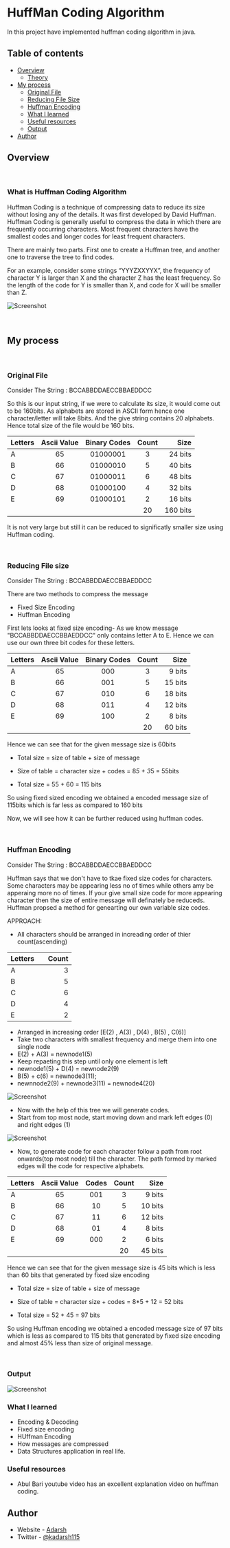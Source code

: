 # HuffMan Coding Algorithm


In this project have implemented huffman coding algorithm in java.

## Table of contents

- [Overview](#overview)
  - [Theory](#thoery)
- [My process](#my-process)
  - [Original File](#original-file)
  - [Reducing File Size](#reducing-file-size)
  - [Huffman Encoding](#huffman-encoding)
  - [What I learned](#what-i-learned)
  - [Useful resources](#useful-resources)
  - [Output](#output)
- [Author](#author)



## Overview
<br/>

### What is Huffman Coding Algorithm

Huffman Coding is a technique of compressing data to reduce its size without losing any of the details. It was first developed by David Huffman.
Huffman Coding is generally useful to compress the data in which there are frequently occurring characters. Most frequent characters have the smallest codes and longer codes for least frequent characters.

There are mainly two parts. First one to create a Huffman tree, and another one to traverse the tree to find codes.

For an example, consider some strings “YYYZXXYYX”, the frequency of character Y is larger than X and the character Z has the least frequency. So the length of the code for Y is smaller than X, and code for X will be smaller than Z.

![Screenshot](https://github.com/adarsh115/Java-Projects/blob/main/HuffMan%20Coding%20Text%20Compression/hqdefault.jpg)

<br/>

## My process

<br/>

### Original File
Consider The String : BCCABBDDAECCBBAEDDCC

So this is our input string, if we were to calculate its size, it would come out to be 160bits. As alphabets are stored in ASCII form hence one character/letter will take 8bits. And the give string contains 20 alphabets. Hence total size of the file would be 160 bits. 

| Letters | Ascii Value | Binary Codes  | Count  |  Size  |
| :---    |     :---:   |    :---:      |  :---: |  ---:  |
|     A   |       65    | 01000001      | 3      |24 bits |
|     B   |       66    | 01000010      | 5      |40 bits |
|     C   |       67    | 01000011      | 6      |48 bits |
|     D   |       68    | 01000100      | 4      |32 bits |
|     E   |       69    | 01000101      | 2      |16 bits |
|         |             |               | 20     |160 bits|

It is not very large but still it can be reduced to significatly smaller size using Huffman coding.

<br/>

### Reducing File size
Consider The String : BCCABBDDAECCBBAEDDCC

There are two methods to compress the message
- Fixed Size Encoding
- Huffman Encoding 

First lets looks at fixed size encoding-
As we know message "BCCABBDDAECCBBAEDDCC" only contains letter A to E. Hence we can use our own three bit codes for these letters.

| Letters | Ascii Value | Binary Codes  | Count  |  Size  |
| :---    |     :---:   |    :---:      |  :---: |  ---:  |
|     A   |       65    |     000       | 3      |9 bits |
|     B   |       66    |     001       | 5      |15 bits |
|     C   |       67    |     010       | 6      |18 bits |
|     D   |       68    |     011       | 4      |12 bits |
|     E   |       69    |     100       | 2      |8 bits |
|         |             |               | 20     | 60 bits|

Hence we can see that for the given message size is 60bits

- Total size = size of table + size of message

- Size of table = character size + codes = 8*5 + 3*5 = 55bits

- Total size = 55 + 60 = 115 bits

So using fixed sized encoding we obtained a encoded message size of 115bits which is far less as compared to 160 bits

Now, we will see how it can be further reduced using huffman codes.

<br/>

### Huffman Encoding
Consider The String : BCCABBDDAECCBBAEDDCC

Huffman says that we don't have to tkae fixed size codes for characters. Some characters may be appearing less no of times while others amy be apperaing more no of times. If your give small size code for more appearing character then the size of entire message will definately be reduceds. Huffman propsed a method for genearting our own variable size codes.

APPROACH:
- All characters should be arranged in increading order of thier count(ascending)

| Letters |       |  Count  |
| :---    | :---: |    ---: |
|     A   |       |  3      |
|     B   |       |  5      |
|     C   |       |  6      |
|     D   |       |  4      |
|     E   |       |  2      |

- Arranged in increasing order [E(2) , A(3) , D(4) , B(5) , C(6)]
- Take two characters with smallest frequency and merge them into one single node
- E(2) + A(3) = newnode1(5)
- Keep repaeting this step until only one element is left
- newnode1(5) + D(4) = newnode2(9)
- B(5) + c(6) = newnode3(11);
- newnnode2(9) + newnode3(11) = newnode4(20)

![Screenshot](https://github.com/adarsh115/Java-Projects/blob/main/HuffMan%20Coding%20Text%20Compression/tree1.jpeg)

- Now with the help of this tree we will generate codes.
- Start from top most node, start moving down and mark left edges (0) and right edges (1)

![Screenshot](https://github.com/adarsh115/Java-Projects/blob/main/HuffMan%20Coding%20Text%20Compression/tree2.jpeg)

- Now, to generate code for each character follow a path from root onwards(top most node) till the character. The path formed by marked edges will the code for respective alphabets.

| Letters | Ascii Value |     Codes     | Count  |  Size  |
| :---    |     :---:   |    :---:      |  :---: |  ---:  |
|     A   |       65    |     001       | 3      |9 bits |
|     B   |       66    |     10        | 5      |10 bits |
|     C   |       67    |     11        | 6      |12 bits |
|     D   |       68    |     01        | 4      |8 bits |
|     E   |       69    |     000       | 2      |6 bits |
|         |             |               | 20     | 45 bits|

Hence we can see that for the given message size is 45 bits which is less than 60 bits that generated by fixed size encoding

- Total size = size of table + size of message

- Size of table = character size + codes = 8*5 + 12 = 52 bits

- Total size = 52 + 45 = 97 bits


So using Huffman encoding we obtained a encoded message size of 97 bits which is less as compared to 115 bits that generated by fixed size encoding and almost 45% less than size of original message.


<br/>

### Output

![Screenshot](https://github.com/adarsh115/Java-Projects/blob/main/HuffMan%20Coding%20Text%20Compression/OUTPUT.PNG)

### What I learned
- Encoding & Decoding
- Fixed size encoding
- HUffman Encoding
- How messages are compressed
- Data Structures application in real life.

### Useful resources

- Abul Bari youtube video has an excellent explanation video on huffman coding.


## Author

- Website - [Adarsh](https://meadarshkumar.netlify.app/)
- Twitter - [@kadarsh115](https://www.twitter.com/kadarsh115)

